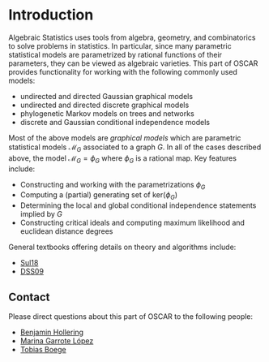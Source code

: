 # Introduction

Algebraic Statistics uses tools from algebra, geometry, and combinatorics to solve problems in statistics. In particular, since many parametric statistical models are parametrized by rational functions of their parameters, they can be viewed as algebraic varieties. This part of OSCAR provides functionality for working with the following commonly used models:

- undirected and directed Gaussian graphical models
- undirected and directed discrete graphical models
- phylogenetic Markov models on trees and networks 
- discrete and Gaussian conditional independence models

Most of the above models are *graphical models* which are parametric statistical models $\mathcal{M}_G$ associated to a graph $G$. In all of the cases described above, the model $\mathcal{M}_G = \phi_{G}$ where $\phi_G$ is a rational map. Key features include:

- Constructing and working with the parametrizations $\phi_G$
- Computing a (partial) generating set of $\text{ker}(\phi_G)$
- Determining the local and global conditional independence statements implied by $G$
- Constructing critical ideals and computing maximum likelihood and euclidean distance degrees



General textbooks offering details on theory and algorithms include:

- [Sul18](@cite)
- [DSS09](@cite)


## Contact

Please direct questions about this part of OSCAR to the following people:
- [Benjamin Hollering](https://sites.google.com/view/benhollering)
- [Marina Garrote López](https://sites.google.com/view/marinagarrotelopez)
- [Tobias Boege](https://taboege.de/)
